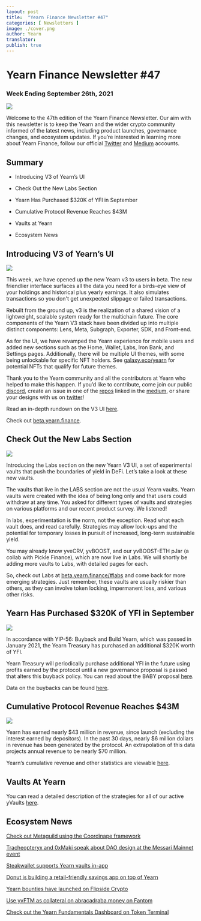 ```yaml
---
layout: post
title:  "Yearn Finance Newsletter #47"
categories: [ Newsletters ]
image: ./cover.png
author: Yearn
translator:
publish: true
---
```


# Yearn Finance Newsletter #47

### Week Ending September 26th, 2021

![](image1.png)

Welcome to the 47th edition of the Yearn Finance Newsletter. Our aim with this newsletter is to keep the Yearn and the wider crypto community informed of the latest news, including product launches, governance changes, and ecosystem updates. If you’re interested in learning more about Yearn Finance, follow our official [Twitter](https://twitter.com/iearnfinance) and [Medium](https://medium.com/iearn) accounts.

## Summary

-   Introducing V3 of Yearn’s UI

-   Check Out the New Labs Section

-   Yearn Has Purchased $320K of YFI in September

-   Cumulative Protocol Revenue Reaches $43M

-   Vaults at Yearn

-   Ecosystem News


## Introducing V3 of Yearn’s UI

![](image2.png)

This week, we have opened up the new Yearn v3 to users in beta. The new friendlier interface surfaces all the data you need for a birds-eye view of your holdings and historical plus yearly earnings. It also simulates transactions so you don't get unexpected slippage or failed transactions.

Rebuilt from the ground up, v3 is the realization of a shared vision of a lightweight, scalable system ready for the multichain future. The core components of the Yearn V3 stack have been divided up into multiple distinct components: Lens, Meta, Subgraph, Exporter, SDK, and Front-end. 

As for the UI, we have revamped the Yearn experience for mobile users and added new sections such as the Home, Wallet, Labs, Iron Bank, and Settings pages. Additionally, there will be multiple UI themes, with some being unlockable for specific NFT holders. See [galaxy.eco/yearn](https://galaxy.eco/yearn) for potential NFTs that qualify for future themes.

Thank you to the Yearn community and all the contributors at Yearn who helped to make this happen. If you’d like to contribute, come join our public [discord](https://discord.gg/8rF374XkXy), create an issue in one of the [repos](https://github.com/yearn) linked in the [medium](https://medium.com/iearn/yearn-ui-v3-0-a194355bdb1f), or share your designs with us on [twitter](https://twitter.com/iearnfinance)!

Read an in-depth rundown on the V3 UI [here](https://medium.com/iearn/yearn-ui-v3-0-a194355bdb1f).

Check out [beta.yearn.finance](https://beta.yearn.finance/).

## Check Out the New Labs Section

![](image3.png)

Introducing the Labs section on the new Yearn V3 UI, a set of experimental vaults that push the boundaries of yield in DeFi. Let’s take a look at these new vaults.

The vaults that live in the LABS section are not the usual Yearn vaults. Yearn vaults were created with the idea of being long only and that users could withdraw at any time. You asked for different types of vaults and strategies on various platforms and our recent product survey. We listened!

In labs, experimentation is the norm, not the exception. Read what each vault does, and read carefully. Strategies may allow lock-ups and the potential for temporary losses in pursuit of increased, long-term sustainable yield.

You may already know yveCRV, yvBOOST, and our yvBOOST-ETH pJar (a collab with Pickle Finance), which are now live in Labs. We will shortly be adding more vaults to Labs, with detailed pages for each.

So, check out Labs at [beta.yearn.finance/#labs](https://beta.yearn.finance/#/labs) and come back for more emerging strategies. Just remember, these vaults are usually riskier than others, as they can involve token locking, impermanent loss, and various other risks.

## Yearn Has Purchased $320K of YFI in September

![](image4.png)

In accordance with YIP-56: Buyback and Build Yearn, which was passed in January 2021, the Yearn Treasury has purchased an additional $320K worth of YFI.

Yearn Treasury will periodically purchase additional YFI in the future using profits earned by the protocol until a new governance proposal is passed that alters this buyback policy. You can read about the BABY proposal [here](https://snapshot.org/#/yearn/proposal/Qmb6gBzjvgLMazSrQQGVcjutLNdkVyM2Lh6yckMzdoaHWZ). 

Data on the buybacks can be found [here](https://www.yfistats.com/financials/YFIBuybacks.html).

## Cumulative Protocol Revenue Reaches $43M

![](image5.png)

Yearn has earned nearly $43 million in revenue, since launch (excluding the interest earned by depositors). In the past 30 days, nearly $6 million dollars in revenue has been generated by the protocol. An extrapolation of this data projects annual revenue to be nearly $70 million. 

Yearn’s cumulative revenue and other statistics are viewable [here](https://www.yfistats.com/).

## Vaults At Yearn

You can read a detailed description of the strategies for all of our active yVaults [here](https://medium.com/yearn-state-of-the-vaults/the-vaults-at-yearn-9237905ffed3).

## Ecosystem News

[Check out Metaguild using the Coordinape framework](https://twitter.com/metaguildcom/status/1440368717888557068)

[Tracheopteryx and 0xMaki speak about DAO design at the Messari Mainnet event](https://twitter.com/MessariCrypto/status/1440412651457110020)

[Steakwallet supports Yearn vaults in-app](https://twitter.com/steakwallet/status/1440734147194994694)

[Donut is building a retail-friendly savings app on top of Yearn](https://twitter.com/bantg/status/1438680337735987209)

[Yearn bounties have launched on Flipside Crypto](https://twitter.com/flipsidecrypto/status/1438613782507446273)

[Use yvFTM as collateral on abracadraba.money on Fantom](https://twitter.com/MIM_Spell/status/1441912161001820161?s=20)

[Check out the Yearn Fundamentals Dashboard on Token Terminal](https://twitter.com/iearnfinance/status/1441179921523507200)
